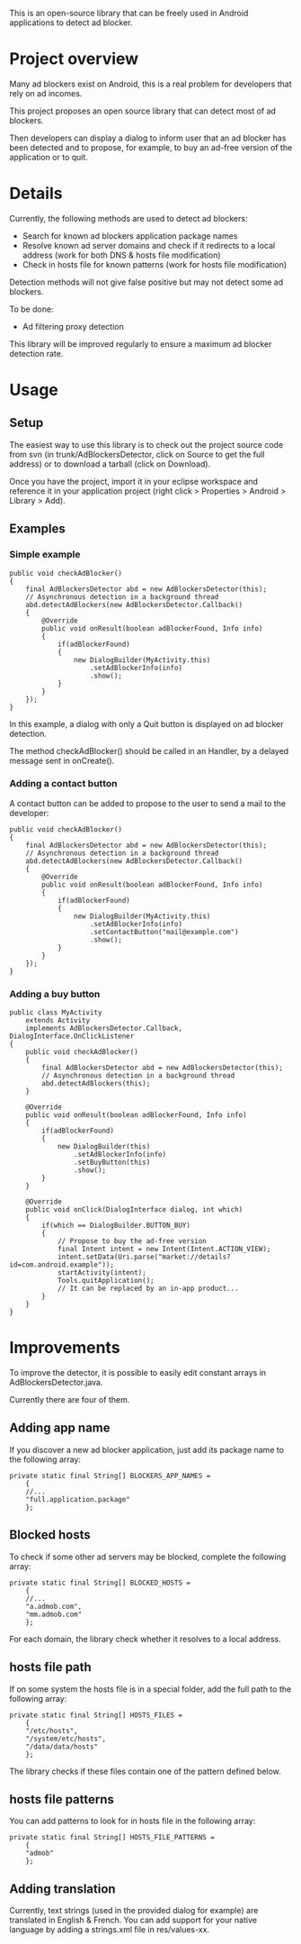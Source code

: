 This is an open-source library that can be freely used in Android applications to detect ad blocker.

# Project overview #

Many ad blockers exist on Android, this is a real problem for developers that rely on ad incomes.

This project proposes an open source library that can detect most of ad blockers.

Then developers can display a dialog to inform user that an ad blocker has been detected and to propose, for example, to buy an ad-free version of the application or to quit.

# Details #

Currently, the following methods are used to detect ad blockers:
  * Search for known ad blockers application package names
  * Resolve known ad server domains and check if it redirects to a local address (work for both DNS & hosts file modification)
  * Check in hosts file for known patterns (work for hosts file modification)

Detection methods will not give false positive but may not detect some ad blockers.

To be done:
  * Ad filtering proxy detection

This library will be improved regularly to ensure a maximum ad blocker detection rate.

# Usage #
## Setup ##
The easiest way to use this library is to check out the project source code from svn (in trunk/AdBlockersDetector, click on Source to get the full address) or to download a tarball (click on Download).

Once you have the project, import it in your eclipse workspace and reference it in your application project (right click > Properties > Android > Library > Add).

## Examples ##

### Simple example ###
```
public void checkAdBlocker()
{
    final AdBlockersDetector abd = new AdBlockersDetector(this);
    // Asynchronous detection in a background thread
    abd.detectAdBlockers(new AdBlockersDetector.Callback()
    {
        @Override
        public void onResult(boolean adBlockerFound, Info info)
        {
            if(adBlockerFound)
            {
                new DialogBuilder(MyActivity.this)
                    .setAdBlockerInfo(info)
                    .show();
            }
        }   
    });
}
```
In this example, a dialog with only a Quit button is displayed on ad blocker detection.

The method checkAdBlocker() should be called in an Handler, by a delayed message sent in onCreate().

### Adding a contact button ###
A contact button can be added to propose to the user to send a mail to the developer:
```
public void checkAdBlocker()
{
    final AdBlockersDetector abd = new AdBlockersDetector(this);
    // Asynchronous detection in a background thread
    abd.detectAdBlockers(new AdBlockersDetector.Callback()
    {
        @Override
        public void onResult(boolean adBlockerFound, Info info)
        {
            if(adBlockerFound)
            {
                new DialogBuilder(MyActivity.this)
                    .setAdBlockerInfo(info)
                    .setContactButton("mail@example.com")
                    .show();
            }
        }   
    });
}
```

### Adding a buy button ###
```
public class MyActivity
    extends Activity
    implements AdBlockersDetector.Callback, DialogInterface.OnClickListener
{
    public void checkAdBlocker()
    {
        final AdBlockersDetector abd = new AdBlockersDetector(this);
        // Asynchronous detection in a background thread
        abd.detectAdBlockers(this);
    }

    @Override
    public void onResult(boolean adBlockerFound, Info info)
    {
        if(adBlockerFound)
        {
            new DialogBuilder(this)
                .setAdBlockerInfo(info)
                .setBuyButton(this)
                .show();
        }
    }
    
    @Override
    public void onClick(DialogInterface dialog, int which)
    {
        if(which == DialogBuilder.BUTTON_BUY)
        {
            // Propose to buy the ad-free version
            final Intent intent = new Intent(Intent.ACTION_VIEW);
            intent.setData(Uri.parse("market://details?id=com.android.example"));
            startActivity(intent);
            Tools.quitApplication();
            // It can be replaced by an in-app product...
        }
    }
}
```

# Improvements #

To improve the detector, it is possible to easily edit constant arrays in AdBlockersDetector.java.

Currently there are four of them.

## Adding app name ##
If you discover a new ad blocker application, just add its package name to the following array:
```
private static final String[] BLOCKERS_APP_NAMES = 
    {
    //...
    "full.application.package"
    };
```


## Blocked hosts ##
To check if some other ad servers may be blocked, complete the following array:
```
private static final String[] BLOCKED_HOSTS = 
    {
    //...
    "a.admob.com",
    "mm.admob.com"
    };
```
For each domain, the library check whether it resolves to a local address.

## hosts file path ##
If on some system the hosts file is in a special folder, add the full path to the following array:
```
private static final String[] HOSTS_FILES = 
    {
    "/etc/hosts",
    "/system/etc/hosts",
    "/data/data/hosts"
    };
```
The library checks if these files contain one of the pattern defined below.

## hosts file patterns ##
You can add patterns to look for in hosts file in the following array:
```
private static final String[] HOSTS_FILE_PATTERNS = 
    {
    "admob"
    };
```

## Adding translation ##
Currently, text strings (used in the provided dialog for example) are translated in English & French.
You can add support for your native language by adding a strings.xml file in res/values-xx.
